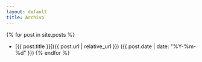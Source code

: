 ```yaml
---
layout: default
title: Archivo
---
```


{% for post in site.posts %}

- [{{ post.title }}]({{ post.url | relative_url }}) ({{ post.date | date: "%Y-%m-%d" }})
{% endfor %}
